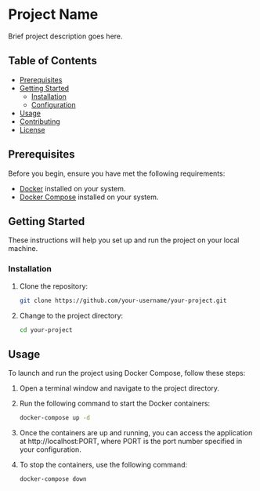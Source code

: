 # Project Name

Brief project description goes here.

## Table of Contents

- [Prerequisites](#prerequisites)
- [Getting Started](#getting-started)
  - [Installation](#installation)
  - [Configuration](#configuration)
- [Usage](#usage)
- [Contributing](#contributing)
- [License](#license)

## Prerequisites

Before you begin, ensure you have met the following requirements:

- [Docker](https://docs.docker.com/get-docker/) installed on your system.
- [Docker Compose](https://docs.docker.com/compose/install/) installed on your system.

## Getting Started

These instructions will help you set up and run the project on your local machine.

### Installation

1. Clone the repository:

   ```bash
   git clone https://github.com/your-username/your-project.git

2. Change to the project directory:

    ```bash
    cd your-project

## Usage

To launch and run the project using Docker Compose, follow these steps:

1. Open a terminal window and navigate to the project directory.
2. Run the following command to start the Docker containers:

    ```bash
    docker-compose up -d

3. Once the containers are up and running, you can access the application at http://localhost:PORT, where PORT is the port number specified in your configuration.

4. To stop the containers, use the following command:

    ```bash
    docker-compose down
